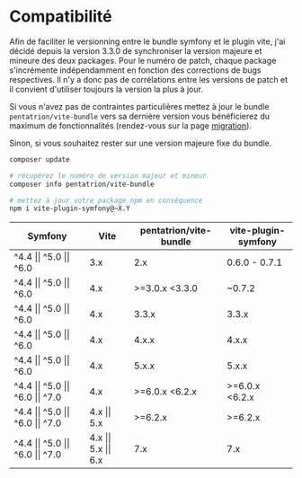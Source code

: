 # Compatibilité

Afin de faciliter le versionning entre le bundle symfony et le plugin vite, j'ai décidé depuis la version 3.3.0 de synchroniser la version majeure et mineure des deux packages. Pour le numéro de patch, chaque package s'incrémente indépendamment en fonction des corrections de bugs respectives. Il n'y a donc pas de corrélations entre les versions de patch et il convient d'utiliser toujours la version la plus à jour.

Si vous n'avez pas de contraintes particulières mettez à jour le bundle `pentatrion/vite-bundle` vers sa dernière version vous bénéficierez du maximum de fonctionnalités (rendez-vous sur la page [migration](/fr/extra/migration)).

Sinon, si vous souhaitez rester sur une version majeure fixe du bundle.

```bash
composer update

# récupérez le numéro de version majeur et mineur
composer info pentatrion/vite-bundle

# mettez à jour votre package npm en conséquence
npm i vite-plugin-symfony@~X.Y
```


| Symfony                            | Vite                  | pentatrion/vite-bundle | vite-plugin-symfony |
|------------------------------------|-----------------------|------------------------|---------------------|
| ^4.4 \|\| ^5.0 \|\| ^6.0           | 3.x                   | 2.x                    | 0.6.0 - 0.7.1       |
| ^4.4 \|\| ^5.0 \|\| ^6.0           | 4.x                   | \>=3.0.x \<3.3.0       | ~0.7.2              |
| ^4.4 \|\| ^5.0 \|\| ^6.0           | 4.x                   | 3.3.x                  | 3.3.x               |
| ^4.4 \|\| ^5.0 \|\| ^6.0           | 4.x                   | 4.x.x                  | 4.x.x               |
| ^4.4 \|\| ^5.0 \|\| ^6.0           | 4.x                   | 5.x.x                  | 5.x.x               |
| ^4.4 \|\| ^5.0 \|\| ^6.0 \|\| ^7.0 | 4.x                   | \>=6.0.x \<6.2.x       | \>=6.0.x \<6.2.x    |
| ^4.4 \|\| ^5.0 \|\| ^6.0 \|\| ^7.0 | 4.x \|\| 5.x          | \>=6.2.x               | \>=6.2.x            |
| ^4.4 \|\| ^5.0 \|\| ^6.0 \|\| ^7.0 | 4.x \|\| 5.x \|\| 6.x | 7.x                    | 7.x                 |


